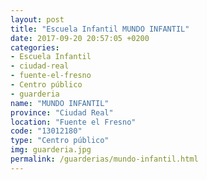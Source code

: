 ```yaml
---
layout: post
title: "Escuela Infantil MUNDO INFANTIL"
date: 2017-09-20 20:57:05 +0200
categories:
- Escuela Infantil
- ciudad-real
- fuente-el-fresno
- Centro público
- guarderia
name: "MUNDO INFANTIL"
province: "Ciudad Real"
location: "Fuente el Fresno"
code: "13012180"
type: "Centro público"
img: guarderia.jpg
permalink: /guarderias/mundo-infantil.html
---
```


